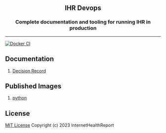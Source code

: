 <h2 align="center"><b>IHR Devops</b></h2>

<h3 align="center">Complete documentation and tooling for running IHR in production</h3>

---

[![Docker CI](https://github.com/InternetHealthReport/devops/actions/workflows/docker-ci.yml/badge.svg)](https://github.com/InternetHealthReport/devops/actions/workflows/docker-ci.yml)

## Documentation

   1. [Decision Record](./documentation/decision-record.md)


## Published Images

1. [python](https://github.com/InternetHealthReport/devops/pkgs/container/python)

## License

[MIT License](https://raw.githubusercontent.com/internethealthreport/devops/master/LICENSE) Copyright (c) 2023 InternetHealthReport